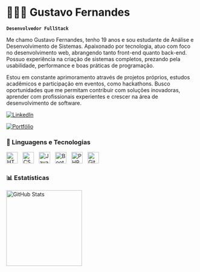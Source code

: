 # 🧑🏽‍💻 Gustavo Fernandes

**`Desenvolvedor FullStack`**

Me chamo Gustavo Fernandes, tenho 19 anos e sou estudante de Análise e Desenvolvimento de Sistemas. Apaixonado por tecnologia, atuo com foco no desenvolvimento web, abrangendo tanto front-end quanto back-end. Possuo experiência na criação de sistemas completos, prezando pela usabilidade, performance e boas práticas de programação.

Estou em constante aprimoramento através de projetos próprios, estudos acadêmicos e participação em eventos, como hackathons. Busco oportunidades que me permitam contribuir com soluções inovadoras, aprender com profissionais experientes e crescer na área de desenvolvimento de software.

<p align="left">
  <a href="https://www.linkedin.com/in/gustavo-fernandes-5a33a6303/" target="_blank">
    <img 
      src="https://img.shields.io/badge/LinkedIn-0A66C2?style=for-the-badge&logo=linkedin&logoColor=white" 
      alt="LinkedIn"
    />
  </a>
</p> 
<a href="https://gusttac.github.io/gustavofernandes1/" target="_blank">
    <img 
      src="https://img.shields.io/badge/Portfólio-black?style=for-the-badge&logo=internet-explorer&logoColor=white" 
      alt="Portfólio"
    />
  </a>
</p>

### 🤖 Linguagens e Tecnologias

<img 
    align="left" 
    alt="HTML"
    title="HTML" 
    width="30px" 
    style="padding-right: 10px;" 
    src="https://cdn.jsdelivr.net/gh/devicons/devicon@latest/icons/html5/html5-original.svg" 
/>
<img 
    align="left" 
    alt="CSS" 
    title="CSS"
    width="30px" 
    style="padding-right: 10px;" 
    src="https://cdn.jsdelivr.net/gh/devicons/devicon@latest/icons/css3/css3-original.svg" 
/>
<img 
    align="left" 
    alt="JavaScript" 
    title="JavaScript"
    width="30px" 
    style="padding-right: 10px;" 
    src="https://cdn.jsdelivr.net/gh/devicons/devicon@latest/icons/javascript/javascript-original.svg" 
/>

<img 
    align="left" 
    alt="Bootstrap"
    title="Bootstrap" 
    width="30px" 
    style="padding-right: 10px;" 
    src="https://cdn.jsdelivr.net/gh/devicons/devicon@latest/icons/bootstrap/bootstrap-original.svg" 
/>
<img 
    align="left" 
    alt="PHP" 
    title="PHP"
    width="30px" 
    style="padding-right: 10px;" 
    src="https://cdn.jsdelivr.net/gh/devicons/devicon@latest/icons/php/php-original.svg" 
/>

<img 
    align="left" 
    alt="Git" 
    title="Git"
    width="30px" 
    style="padding-right: 10px;" 
    src="https://cdn.jsdelivr.net/gh/devicons/devicon@latest/icons/git/git-original.svg" 
/>


<br/>
<br/>

### 📊 Estatísticas

<img 
      align="left" 
      alt="GitHub Stats" 
      height="200" 
      src="https://github-readme-stats.vercel.app/api/top-langs/?username=larissakich&theme=tokyonight&layout=compact&custom_title=Tecnologias&langs_count=9" 
  />

</p>
